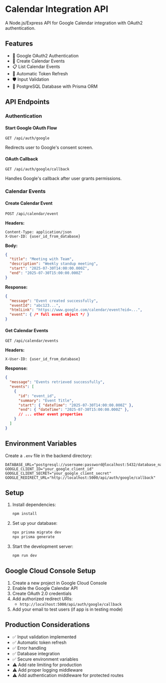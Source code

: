 # Calendar Integration API

A Node.js/Express API for Google Calendar integration with OAuth2 authentication.

## Features

- 🔐 Google OAuth2 Authentication
- 📅 Create Calendar Events
- 📋 List Calendar Events
- 🔄 Automatic Token Refresh
- 🛡️ Input Validation
- 💾 PostgreSQL Database with Prisma ORM

## API Endpoints

### Authentication

#### Start Google OAuth Flow
```
GET /api/auth/google
```
Redirects user to Google's consent screen.

#### OAuth Callback
```
GET /api/auth/google/callback
```
Handles Google's callback after user grants permissions.

### Calendar Events

#### Create Calendar Event
```
POST /api/calendar/event
```

**Headers:**
```
Content-Type: application/json
X-User-ID: {user_id_from_database}
```

**Body:**
```json
{
  "title": "Meeting with Team",
  "description": "Weekly standup meeting",
  "start": "2025-07-30T14:00:00.000Z",
  "end": "2025-07-30T15:00:00.000Z"
}
```

**Response:**
```json
{
  "message": "Event created successfully",
  "eventId": "abc123...",
  "htmlLink": "https://www.google.com/calendar/event?eid=...",
  "event": { /* full event object */ }
}
```

#### Get Calendar Events
```
GET /api/calendar/events
```

**Headers:**
```
X-User-ID: {user_id_from_database}
```

**Response:**
```json
{
  "message": "Events retrieved successfully",
  "events": [
    {
      "id": "event_id",
      "summary": "Event Title",
      "start": { "dateTime": "2025-07-30T14:00:00.000Z" },
      "end": { "dateTime": "2025-07-30T15:00:00.000Z" },
      // ... other event properties
    }
  ]
}
```

## Environment Variables

Create a `.env` file in the backend directory:

```env
DATABASE_URL="postgresql://username:password@localhost:5432/database_name"
GOOGLE_CLIENT_ID="your_google_client_id"
GOOGLE_CLIENT_SECRET="your_google_client_secret"
GOOGLE_REDIRECT_URL="http://localhost:5000/api/auth/google/callback"
```

## Setup

1. Install dependencies:
   ```bash
   npm install
   ```

2. Set up your database:
   ```bash
   npx prisma migrate dev
   npx prisma generate
   ```

3. Start the development server:
   ```bash
   npm run dev
   ```

## Google Cloud Console Setup

1. Create a new project in Google Cloud Console
2. Enable the Google Calendar API
3. Create OAuth 2.0 credentials
4. Add authorized redirect URIs:
   - `http://localhost:5000/api/auth/google/callback`
5. Add your email to test users (if app is in testing mode)

## Production Considerations

- ✅ Input validation implemented
- ✅ Automatic token refresh
- ✅ Error handling
- ✅ Database integration
- ✅ Secure environment variables
- ⚠️ Add rate limiting for production
- ⚠️ Add proper logging middleware
- ⚠️ Add authentication middleware for protected routes
